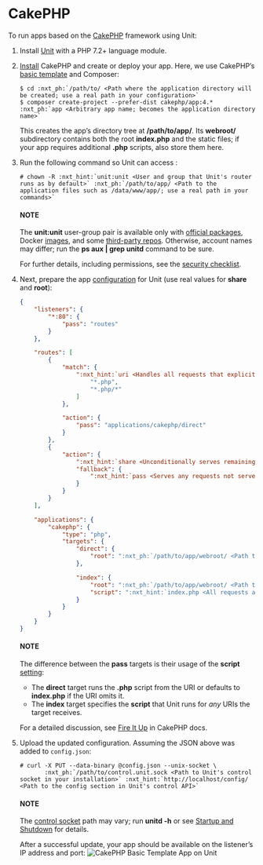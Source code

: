 # CakePHP

To run apps based on the [CakePHP](https://cakephp.org) framework using Unit:

1. Install [Unit](../installation.md#installation-precomp-pkgs) with a PHP 7.2+ language module.
2. [Install](https://book.cakephp.org/4/en/installation.html) CakePHP and
   create or deploy your app.  Here, we use CakePHP’s [basic template](https://book.cakephp.org/4/en/installation.html#create-a-cakephp-project)
   and Composer:
   ```console
   $ cd :nxt_ph:`/path/to/ <Path where the application directory will be created; use a real path in your configuration>`
   $ composer create-project --prefer-dist cakephp/app:4.* :nxt_ph:`app <Arbitrary app name; becomes the application directory name>`
   ```

   This creates the app’s directory tree at **/path/to/app/**.  Its
   **webroot/** subdirectory contains both the root **index.php** and
   the static files; if your app requires additional **.php** scripts, also
   store them here.
3. Run the following command so Unit can access :
   ```console
   # chown -R :nxt_hint:`unit:unit <User and group that Unit's router runs as by default>` :nxt_ph:`/path/to/app/ <Path to the application files such as /data/www/app/; use a real path in your commands>`
   ```

   #### NOTE
   The **unit:unit** user-group pair is available only with [official
   packages](../installation.md#installation-precomp-pkgs), Docker [images](../installation.md#installation-docker), and some [third-party repos](../installation.md#installation-community-repos).  Otherwise, account names may differ; run
   the **ps aux | grep unitd** command to be sure.

   For further details, including permissions, see the [security checklist](security.md#security-apps).
4. Next, prepare the app [configuration](../configuration.md#configuration-php) for Unit (use
   real values for **share** and **root**):
   ```json
   {
       "listeners": {
           "*:80": {
               "pass": "routes"
           }
       },

       "routes": [
           {
               "match": {
                   ":nxt_hint:`uri <Handles all requests that explicitly target PHP scripts>`": [
                       "*.php",
                       "*.php/*"
                   ]
               },

               "action": {
                   "pass": "applications/cakephp/direct"
               }
           },
           {
               "action": {
                   ":nxt_hint:`share <Unconditionally serves remaining requests that target static files>`": ":nxt_ph:`/path/to/app/webroot <Path to the webroot/ directory; use a real path in your configuration>`$uri",
                   "fallback": {
                       ":nxt_hint:`pass <Serves any requests not served with the 'share' immediately above>`": "applications/cakephp/index"
                   }
               }
           }
       ],

       "applications": {
           "cakephp": {
               "type": "php",
               "targets": {
                   "direct": {
                       "root": ":nxt_ph:`/path/to/app/webroot/ <Path to the webroot/ directory; use a real path in your configuration>`"
                   },

                   "index": {
                       "root": ":nxt_ph:`/path/to/app/webroot/ <Path to the webroot/ directory; use a real path in your configuration>`",
                       "script": ":nxt_hint:`index.php <All requests are handled by a single script>`"
                   }
               }
           }
       }
   }
   ```

   #### NOTE
   The difference between the **pass** targets is their usage of the
   **script** [setting](../configuration.md#configuration-php):
   - The **direct** target runs the **.php** script from the URI or
     defaults to **index.php** if the URI omits it.
   - The **index** target specifies the **script** that Unit runs
     for *any* URIs the target receives.

   For a detailed discussion, see [Fire It Up](https://book.cakephp.org/4/en/installation.html#fire-it-up) in CakePHP
   docs.
5. Upload the updated configuration.  Assuming the JSON above was added to
   `config.json`:
   ```console
   # curl -X PUT --data-binary @config.json --unix-socket \
          :nxt_ph:`/path/to/control.unit.sock <Path to Unit's control socket in your installation>` :nxt_hint:`http://localhost/config/ <Path to the config section in Unit's control API>`
   ```

   #### NOTE
   The [control socket](../controlapi.md#configuration-socket) path may vary; run
   **unitd -h** or see [Startup and Shutdown](source.md#source-startup) for details.

   After a successful update, your app should be available on the listener’s IP
   address and port:
   ![CakePHP Basic Template App on Unit](images/cakephp.png)
